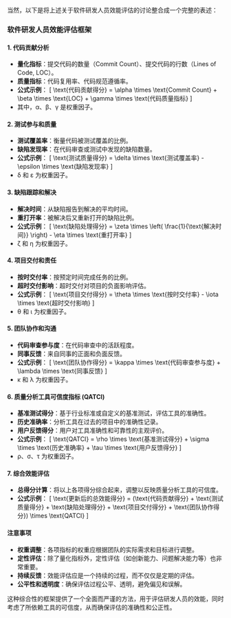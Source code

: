 当然，以下是将上述关于软件研发人员效能评估的讨论整合成一个完整的表述：

### 软件研发人员效能评估框架

#### 1. 代码贡献分析

- **量化指标**：提交代码的数量（Commit Count）、提交代码的行数（Lines of Code, LOC）。
- **质量指标**：代码复用率、代码规范遵循率。
- **公式示例**：
  \[ \text{代码贡献得分} = \alpha \times \text{Commit Count} + \beta \times \text{LOC} + \gamma \times
  \text{代码质量指标} \]
- 其中，α、β、γ 是权重因子。

#### 2. 测试参与和质量

- **测试覆盖率**：衡量代码被测试覆盖的比例。
- **缺陷发现率**：在代码审查或测试中发现的缺陷数量。
- **公式示例**：
  \[ \text{测试质量得分} = \delta \times \text{测试覆盖率} - \epsilon \times \text{缺陷发现率} \]
- δ 和 ε 为权重因子。

#### 3. 缺陷跟踪和解决

- **解决时间**：从缺陷报告到解决的平均时间。
- **重打开率**：被解决后又重新打开的缺陷比例。
- **公式示例**：
  \[ \text{缺陷处理得分} = \zeta \times \left( \frac{1}{\text{解决时间}} \right) - \eta \times \text{重打开率} \]
- ζ 和 η 为权重因子。

#### 4. 项目交付和责任

- **按时交付率**：按预定时间完成任务的比例。
- **超时交付影响**：超时交付对项目的负面影响评估。
- **公式示例**：
  \[ \text{项目交付得分} = \theta \times \text{按时交付率} - \iota \times \text{超时交付影响} \]
- θ 和 ι 为权重因子。

#### 5. 团队协作和沟通

- **代码审查参与度**：在代码审查中的活跃程度。
- **同事反馈**：来自同事的正面和负面反馈。
- **公式示例**：
  \[ \text{团队协作得分} = \kappa \times \text{代码审查参与度} + \lambda \times \text{同事反馈} \]
- κ 和 λ 为权重因子。

#### 6. 质量分析工具可信度指标 (QATCI)

- **基准测试得分**：基于行业标准或自定义的基准测试，评估工具的准确性。
- **历史准确率**：分析工具在过去的项目中的准确性记录。
- **用户反馈得分**：用户对工具准确性和可靠性的主观评价。
- **公式示例**：
  \[ \text{QATCI} = \rho \times \text{基准测试得分} + \sigma \times \text{历史准确率} + \tau \times
  \text{用户反馈得分} \]
- ρ、σ、τ 为权重因子。

#### 7. 综合效能评估

- **总得分计算**：将以上各项得分综合起来，调整以反映质量分析工具的可信度。
- **公式示例**：
  \[ \text{更新后的总效能得分} = (\text{代码贡献得分} + \text{测试质量得分} + \text{缺陷处理得分} +
  \text{项目交付得分} + \text{团队协作得分}) \times \text{QATCI} \]

#### 注意事项

- **权重调整**：各项指标的权重应根据团队的实际需求和目标进行调整。
- **定性评估**：除了量化指标外，定性评估（如创新能力、问题解决能力等）也非常重要。
- **持续反馈**：效能评估应是一个持续的过程，而不仅仅是定期的评估。
- **公平性和透明度**：确保评估过程公平、透明，避免偏见和误解。

这种综合性的框架提供了一个全面而严谨的方法，用于评估研发人员的效能，同时考虑了所依赖工具的可信度，从而确保评估的准确性和公正性。
